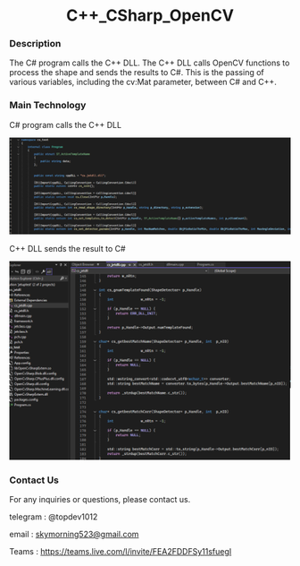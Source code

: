 <div align="center">
   <h1>C++_CSharp_OpenCV</h1>
</div>

### **Description**

The C# program calls the C++ DLL.
The C++ DLL calls OpenCV functions to process the shape and sends the results to C#.
This is the passing of various variables, including the cv:Mat parameter, between C# and C++.



### **Main Technology**

C# program calls the C++ DLL

<div align="center">
   <img src=https://github.com/LucaIT523/C_CSharp_OpenCV/blob/main/images/1.png>
</div>




C++ DLL sends the result to C#

<div align="center">
   <img src=https://github.com/LucaIT523/C_CSharp_OpenCV/blob/main/images/2.png>
</div>





### **Contact Us**

For any inquiries or questions, please contact us.

telegram : @topdev1012

email :  skymorning523@gmail.com

Teams :  https://teams.live.com/l/invite/FEA2FDDFSy11sfuegI
